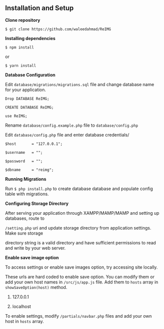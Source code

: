 ## Installation and Setup
**Clone repository**

`
$ git clone https://github.com/waleedahmad/ReIMG
`

**Installing dependencies**

`
$ npm install
`

or

`
$ yarn install
`

**Database Configuration**

Edit `database/migrations/migrations.sql` file and change database name for your application.

`Drop DATABASE ReIMG;`

`CREATE DATABASE ReIMG;`

`use ReIMG;`

Rename `database/config.example.php` file to `database/config.php`

Edit `database/config.php` file and enter database credentials/

`$host       = "127.0.0.1";`

`$username   = "";`

`$password   = "";`

`$dbname     = "reimg";`

**Running Migrations**

Run `$ php install.php` to create database database and populate config table with migrations.


**Configuring Storage Directory**

After serving your application through XAMPP/MAMP/MAMP and setting up databases, route to 

`/setting.php` uri and update storage directory from application settings. Make sure storage 

directory string is a valid directory and have sufficient permissions to read and write by your
web server.

**Enable save image option**

To access settings or enable save images option, try accessing site locally. 

These urls are hard coded to enable save option. You can modify them or add your own host names in `/src/js/app.js` file.
Add them to `hosts` array in `showSaveOption(host)` method.

1. 127.0.0.1

2. localhost

To enable settings, modify `/partials/navbar.php` files and add your own host in `hosts` array.